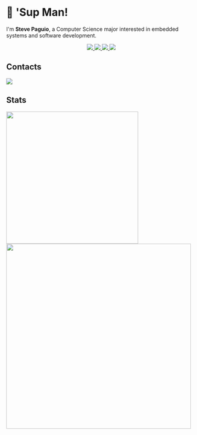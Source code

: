 # :hatching_chick: 'Sup Man!

I'm **Steve Paguio**, a Computer Science major interested in embedded systems and software development.

<p align="center">
<a href="https://github.com/steguiosaur">
    <img src="https://skillicons.dev/icons?i=python,c,cpp,js" />
</a>
<a href="https://github.com/steguiosaur">
    <img src="https://skillicons.dev/icons?i=html,css,bash,latex" />
</a>
<a href="https://github.com/steguiosaur">
    <img src="https://skillicons.dev/icons?i=linux,neovim,git,github" />
</a>
<a href="https://github.com/steguiosaur">
    <img src="https://skillicons.dev/icons?i=sqlite,react,nodejs" />
</a>
</p>
  
## Contacts

<a href="https://www.linkedin.com/in/stevepaguio">
    <img src="https://skillicons.dev/icons?i=linkedin" />
</a>

## Stats

<div class="container">
 <img style="height: auto; width: 350px;" class="img" src="https://github-readme-stats.vercel.app/api/top-langs/?username=steguiosaur&layout=compact&theme=dark" />
 <img style="height: auto; width: 490px;" class="img" src="https://streak-stats.demolab.com/?user=steguiosaur&theme=dark" />
</div>
